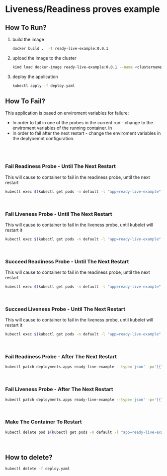 # Liveness/Readiness proves example

## How To Run?
1. build the image
   ``` bash
   docker build .  -t ready-live-example:0.0.1
   ```
2. upload the image to the cluster
   ``` bash
   kind load docker-image ready-live-example:0.0.1 --name <clustername>
   ```

3. deploy the application 
   ``` bash
   kubectl apply -f deploy.yaml
   ```

## How To Fail?

This application is based on enviroment variables for failure:
* In order to fail in one of the probes in the current run - change to the enviroment variables of the running container.
In
* In order to fail after the next restart - change the enviroment variables in the deplyoemnt configuration.

</br></br>

### Fail Readiness Probe - Until The Next Restart
This will cause to container to fail in the readiness probe, until the next restart
```bash
kubectl exec $(kubectl get pods -n default -l "app=ready-live-example" -o jsonpath="{.items[0].metadata.name}") -- ./action.sh fail_ready
```
</br>

### Fail Liveness Probe - Until The Next Restart
This will cause to container to fail in the liveness probe, until kubelet will restart it
```bash
kubectl exec $(kubectl get pods -n default -l "app=ready-live-example" -o jsonpath="{.items[0].metadata.name}") -- ./action.sh fail_live
```
</br>

### Succeed Readiness Probe - Until The Next Restart
This will cause to container to fail in the readiness probe, until the next restart
```bash
kubectl exec $(kubectl get pods -n default -l "app=ready-live-example" -o jsonpath="{.items[0].metadata.name}") -- ./action.sh start_ready
```
</br>

### Succeed Liveness Probe - Until The Next Restart
This will cause to container to fail in the liveness probe, until kubelet will restart it
```bash
kubectl exec $(kubectl get pods -n default -l "app=ready-live-example" -o jsonpath="{.items[0].metadata.name}") -- ./action.sh start_live
```
</br>

### Fail Readiness Probe - After The Next Restart
``` bash
kubectl patch deployments.apps ready-live-example --type='json' -p='[{"op": "replace", "path": "/spec/template/spec/containers/0/env/1/value", "value":"True"}]'
```
</br>

### Fail Liveness Probe - After The Next Restart
``` bash
kubectl patch deployments.apps ready-live-example --type='json' -p='[{"op": "replace", "path": "/spec/template/spec/containers/0/env/0/value", "value":"True"}]'
```
</br>

### Make The Container To Restart
``` bash
kubectl delete pod $(kubectl get pods -n default -l "app=ready-live-example" -o jsonpath="{.items[0].metadata.name}")
```
</br>


## How to delete?
``` bash
kubectl delete -f deploy.yaml
```
